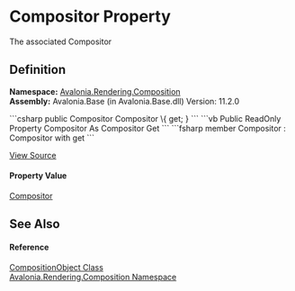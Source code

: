 # Compositor Property


The associated Compositor



## Definition
**Namespace:** <a href="N_Avalonia_Rendering_Composition">Avalonia.Rendering.Composition</a>  
**Assembly:** Avalonia.Base (in Avalonia.Base.dll) Version: 11.2.0

<Tabs groupId="api-code-preview">
<TabItem value="csharp" label="C#">
```csharp
public Compositor Compositor \{ get; }
```
</TabItem>
<TabItem value="vb" label="VB">
```vb
Public ReadOnly Property Compositor As Compositor
	Get
```
</TabItem>
<TabItem value="fsharp" label="F#">
```fsharp
member Compositor : Compositor with get
```
</TabItem>
</Tabs>



<a href="https://github.com/AvaloniaUI/Avalonia/tree/master/src/Avalonia.Base/Rendering/Composition/CompositionObject.cs#L34" title="View the source code">View Source</a>



#### Property Value
<a href="T_Avalonia_Rendering_Composition_Compositor">Compositor</a>

## See Also


#### Reference
<a href="T_Avalonia_Rendering_Composition_CompositionObject">CompositionObject Class</a>  
<a href="N_Avalonia_Rendering_Composition">Avalonia.Rendering.Composition Namespace</a>  
